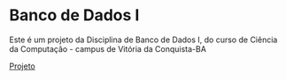# Banco de Dados I
Este é um projeto da Disciplina de Banco de Dados I, do curso de Ciência da Computação - campus de Vitória da Conquista-BA

[Projeto](https://docs.google.com/document/d/1YOB-SRDyXMSACjI-5M6hzlCFSvoBN2jM1AYJjWKC1Ec/edit?usp=sharing) 
